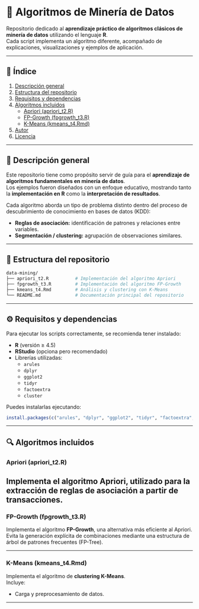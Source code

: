 # 📘 Algoritmos de Minería de Datos

Repositorio dedicado al **aprendizaje práctico de algoritmos clásicos de minería de datos** utilizando el lenguaje **R**.  
Cada script implementa un algoritmo diferente, acompañado de explicaciones, visualizaciones y ejemplos de aplicación.

---

## 📑 Índice

1. [Descripción general](#-descripción-general)
2. [Estructura del repositorio](#-estructura-del-repositorio)
3. [Requisitos y dependencias](#-requisitos-y-dependencias)
4. [Algoritmos incluidos](#-algoritmos-incluidos)
   - [Apriori (apriori_t2.R)](#apriori-apriorit2r)
   - [FP-Growth (fpgrowth_t3.R)](#fp-growth-fpgrowtht3r)
   - [K-Means (kmeans_t4.Rmd)](#k-means-kmeanst4rmd)
5. [Autor](#-autor)
6. [Licencia](#-licencia)

---

## 🧠 Descripción general

Este repositorio tiene como propósito servir de guía para el **aprendizaje de algoritmos fundamentales en minería de datos**.  
Los ejemplos fueron diseñados con un enfoque educativo, mostrando tanto la **implementación en R** como la **interpretación de resultados**.

Cada algoritmo aborda un tipo de problema distinto dentro del proceso de descubrimiento de conocimiento en bases de datos (KDD):

- **Reglas de asociación:** identificación de patrones y relaciones entre variables.
- **Segmentación / clustering:** agrupación de observaciones similares.

---

## 📂 Estructura del repositorio

```bash
data-mining/
├── apriori_t2.R          # Implementación del algoritmo Apriori
├── fpgrowth_t3.R         # Implementación del algoritmo FP-Growth
├── kmeans_t4.Rmd         # Análisis y clustering con K-Means
└── README.md             # Documentación principal del repositorio
```

---

## ⚙️ Requisitos y dependencias

Para ejecutar los scripts correctamente, se recomienda tener instalado:

- **R** (versión ≥ 4.5)
- **RStudio** (opciona pero recomendado)
- Librerías utilizadas:
  - `arules`
  - `dplyr`
  - `ggplot2`
  - `tidyr`
  - `factoextra`
  - `cluster`

Puedes instalarlas ejecutando:

```R
install.packages(c("arules", "dplyr", "ggplot2", "tidyr", "factoextra", "cluster"))
```

---

## 🔍 Algoritmos incluidos

### **Apriori (apriori_t2.R)**

Implementa el **algoritmo Apriori**, utilizado para la **extracción de reglas de asociación** a partir de transacciones.  
---

### **FP-Growth (fpgrowth_t3.R)**

Implementa el algoritmo **FP-Growth**, una alternativa más eficiente al Apriori.  
Evita la generación explícita de combinaciones mediante una estructura de árbol de patrones frecuentes (FP-Tree).  

---

### **K-Means (kmeans_t4.Rmd)**

Implementa el algoritmo de **clustering K-Means**.  
Incluye:
- Carga y preprocesamiento de datos.

---
